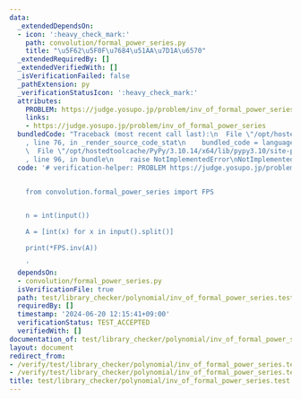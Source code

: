 ```yaml
---
data:
  _extendedDependsOn:
  - icon: ':heavy_check_mark:'
    path: convolution/formal_power_series.py
    title: "\u5F62\u5F0F\u7684\u51AA\u7D1A\u6570"
  _extendedRequiredBy: []
  _extendedVerifiedWith: []
  _isVerificationFailed: false
  _pathExtension: py
  _verificationStatusIcon: ':heavy_check_mark:'
  attributes:
    PROBLEM: https://judge.yosupo.jp/problem/inv_of_formal_power_series
    links:
    - https://judge.yosupo.jp/problem/inv_of_formal_power_series
  bundledCode: "Traceback (most recent call last):\n  File \"/opt/hostedtoolcache/PyPy/3.10.14/x64/lib/pypy3.10/site-packages/onlinejudge_verify/documentation/build.py\"\
    , line 76, in _render_source_code_stat\n    bundled_code = language.bundle(\n\
    \  File \"/opt/hostedtoolcache/PyPy/3.10.14/x64/lib/pypy3.10/site-packages/onlinejudge_verify/languages/python.py\"\
    , line 96, in bundle\n    raise NotImplementedError\nNotImplementedError\n"
  code: '# verification-helper: PROBLEM https://judge.yosupo.jp/problem/inv_of_formal_power_series


    from convolution.formal_power_series import FPS


    n = int(input())

    A = [int(x) for x in input().split()]

    print(*FPS.inv(A))

    '
  dependsOn:
  - convolution/formal_power_series.py
  isVerificationFile: true
  path: test/library_checker/polynomial/inv_of_formal_power_series.test.py
  requiredBy: []
  timestamp: '2024-06-20 12:15:41+09:00'
  verificationStatus: TEST_ACCEPTED
  verifiedWith: []
documentation_of: test/library_checker/polynomial/inv_of_formal_power_series.test.py
layout: document
redirect_from:
- /verify/test/library_checker/polynomial/inv_of_formal_power_series.test.py
- /verify/test/library_checker/polynomial/inv_of_formal_power_series.test.py.html
title: test/library_checker/polynomial/inv_of_formal_power_series.test.py
---
```

